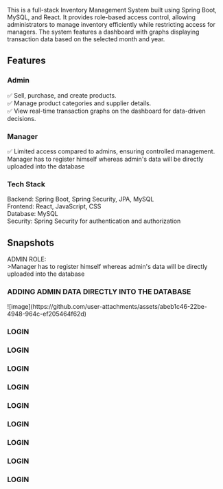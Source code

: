 This is a full-stack Inventory Management System built using Spring Boot, MySQL, and React. It provides role-based access control, allowing administrators to manage inventory efficiently while restricting access for managers. The system features a dashboard with graphs displaying transaction data based on the selected month and year.<br>
<h2>Features</h2>
<h3>Admin</h3>
✅ Sell, purchase, and create products.<br>
✅ Manage product categories and supplier details.<br>
✅ View real-time transaction graphs on the dashboard for data-driven decisions.<br>

<h3> Manager</h3>
✅ Limited access compared to admins, ensuring controlled management.<br>
Manager has to register himself whereas admin's data will be directly uploaded into the database

<h3>Tech Stack</h3>
Backend: Spring Boot, Spring Security, JPA, MySQL<br>
Frontend: React, JavaScript, CSS<br>
Database: MySQL<br>
Security: Spring Security for authentication and authorization<br>

<h2>Snapshots</h2>
ADMIN ROLE: <br>
>Manager has to register himself whereas admin's data will be directly uploaded into the database<BR>
<h3>ADDING ADMIN DATA DIRECTLY INTO THE DATABASE</h3>
![image](https://github.com/user-attachments/assets/abeb1c46-22be-4948-964c-ef205464f62d)

<h3>LOGIN</h3>
<h3>LOGIN</h3>
<h3>LOGIN</h3>
<h3>LOGIN</h3>
<h3>LOGIN</h3>
<h3>LOGIN</h3>
<h3>LOGIN</h3>
<h3>LOGIN</h3>
<h3>LOGIN</h3>
